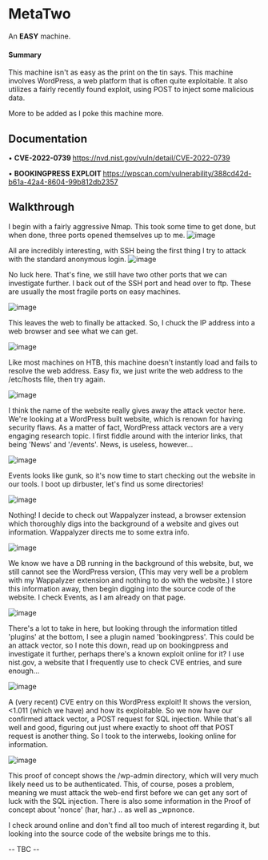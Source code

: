 <h1> MetaTwo </h1>

An <b>EASY</b> machine.

<h4>Summary</h4>

This machine isn't as easy as the print on the tin says. This machine involves WordPress, a web platform that is often quite exploitable. It also utilizes a fairly recently found exploit, using POST to inject some malicious data.

More to be added as I poke this machine more.


<h2> Documentation </h2>

• <b> CVE-2022-0739 </b> https://nvd.nist.gov/vuln/detail/CVE-2022-0739

• <b> BOOKINGPRESS EXPLOIT </b> https://wpscan.com/vulnerability/388cd42d-b61a-42a4-8604-99b812db2357



<h2> Walkthrough </h2>

I begin with a fairly aggressive Nmap. This took some time to get done, but when done, three ports opened themselves up to me.
![image](https://user-images.githubusercontent.com/115663211/199806271-3f6008c5-5725-42b0-a86e-e401cc60c056.png)

All are incredibly interesting, with SSH being the first thing I try to attack with the standard anonymous login.
![image](https://user-images.githubusercontent.com/115663211/199806452-fa01f296-4595-492a-9def-3fac2fc9eea7.png)

No luck here. That's fine, we still have two other ports that we can investigate further. I back out of the SSH port and head over to ftp. These are usually the most fragile ports on easy machines.

![image](https://user-images.githubusercontent.com/115663211/199807614-665ff024-50ca-47bd-a284-b5b579309ebb.png)

This leaves the web to finally be attacked. So, I chuck the IP address into a web browser and see what we can get.

![image](https://user-images.githubusercontent.com/115663211/199807728-018626e7-db53-441a-a79a-5c07a1c1c2ac.png)

Like most machines on HTB, this machine doesn't instantly load and fails to resolve the web address. Easy fix, we just write the web address to the /etc/hosts file, then try again.

![image](https://user-images.githubusercontent.com/115663211/199807969-bf11b2b6-b016-44f3-be33-6143d9f9aa92.png)

I think the name of the website really gives away the attack vector here. We're looking at a WordPress built website, which is renown for having security flaws. As a matter of fact, WordPress attack vectors are a very engaging research topic. I first fiddle around with the interior links, that being 'News' and '/events'. News, is useless, however...

![image](https://user-images.githubusercontent.com/115663211/199808269-1775f896-4f2b-4001-9509-e7cc15273078.png)

Events looks like gunk, so it's now time to start checking out the website in our tools. I boot up dirbuster, let's find us some directories!

![image](https://user-images.githubusercontent.com/115663211/199809538-1307422e-b654-4af8-9359-742cc804ff4b.png)

Nothing! I decide to check out Wappalyzer instead, a browser extension which thoroughly digs into the background of a website and gives out information. Wappalyzer directs me to some extra info.

![image](https://user-images.githubusercontent.com/115663211/199809740-6eae902b-3572-4c43-b196-a99f2ab876bf.png)

We know we have a DB running in the background of this website, but, we still cannot see the WordPress version, (This may very well be a problem with my Wappalyzer extension and nothing to do with the website.) I store this information away, then begin digging into the source code of the website. I check Events, as I am already on that page.

![image](https://user-images.githubusercontent.com/115663211/199810276-ae26b043-dda1-4ed1-abcb-f36dc392acdb.png)

There's a lot to take in here, but looking through the information titled 'plugins' at the bottom, I see a plugin named 'bookingpress'. This could be an attack vector, so I note this down, read up on bookingpress and investigate it further, perhaps there's a known exploit online for it? I use nist.gov, a website that I frequently use to check CVE entries, and sure enough...

![image](https://user-images.githubusercontent.com/115663211/199811025-8493a74b-ab67-4d3e-b4d3-d13b1e43fc8b.png)

A (very recent) CVE entry on this WordPress exploit! It shows the version, <1.011 (which we have) and how its exploitable. So we now have our confirmed attack vector, a POST request for SQL injection. While that's all well and good, figuring out just where exactly to shoot off that POST request is another thing. So I took to the interwebs, looking online for information.

![image](https://user-images.githubusercontent.com/115663211/199812493-7111a99d-837c-422d-a5c4-0ead50b2f6b5.png)

This proof of concept shows the /wp-admin directory, which will very much likely need us to be authenticated. This, of course, poses a problem, meaning we must attack the web-end first before we can get any sort of luck with the SQL injection. There is also some information in the Proof of concept about 'nonce' (har, har.) .. as well as _wpnonce.

I check around online and don't find all too much of interest regarding it, but looking into the source code of the website brings me to this.

-- TBC --



